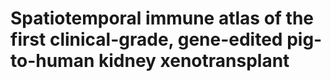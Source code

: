 # Spatiotemporal immune atlas of the first clinical-grade, gene-edited pig-to-human kidney xenotransplant
